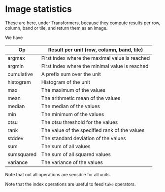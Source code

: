 # Image statistics

These are here, under Transformers, because they compute results per row, column, band or tile, and
return them as an image.

We have

|Op		|Result per unit (row, column, band, tile)	|
|---		|---						|
|argmax		|First index where the maximal value is reached	|
|argmin		|First index where the minimal value is reached	|
|cumulative	|A prefix sum over the unit			|
|histogram	|Histogram of the unit 				|
|max		|The maximum of the values			|
|mean		|The arithmetic mean of the values		|
|median		|The median of the values			|
|min		|The minimum of the values   			|
|otsu		|The otsu threshold for the values		|
|rank		|The value of the specified rank of the values	|
|stddev		|The standard deviation of the values		|
|sum		|The sum of all values	     	 		|
|sumsquared	|The sum of all squared values 	 		|
|variance	|The variance of the values			|

Note that not all operations are sensible for all units.

Note that the index operations are useful to feed `take` operators.
